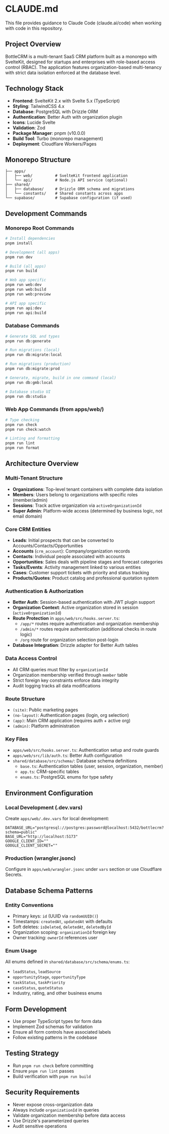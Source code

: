 # CLAUDE.md

This file provides guidance to Claude Code (claude.ai/code) when working with code in this repository.

## Project Overview

BottleCRM is a multi-tenant SaaS CRM platform built as a monorepo with SvelteKit, designed for startups and enterprises with role-based access control (RBAC). The application features organization-based multi-tenancy with strict data isolation enforced at the database level.

## Technology Stack

- **Frontend**: SvelteKit 2.x with Svelte 5.x (TypeScript)
- **Styling**: TailwindCSS 4.x
- **Database**: PostgreSQL with Drizzle ORM
- **Authentication**: Better Auth with organization plugin
- **Icons**: Lucide Svelte
- **Validation**: Zod
- **Package Manager**: pnpm (v10.0.0)
- **Build Tool**: Turbo (monorepo management)
- **Deployment**: Cloudflare Workers/Pages

## Monorepo Structure

```
├── apps/
│   ├── web/          # SvelteKit frontend application
│   └── api/          # Node.js API service (optional)
├── shared/
│   ├── database/     # Drizzle ORM schema and migrations
│   └── constants/    # Shared constants across apps
└── supabase/         # Supabase configuration (if used)
```

## Development Commands

### Monorepo Root Commands
```bash
# Install dependencies
pnpm install

# Development (all apps)
pnpm run dev

# Build (all apps)
pnpm run build

# Web app specific
pnpm run web:dev
pnpm run web:build
pnpm run web:preview

# API app specific
pnpm run api:dev
pnpm run api:build
```

### Database Commands
```bash
# Generate SQL and types
pnpm run db:generate

# Run migrations (local)
pnpm run db:migrate:local

# Run migrations (production)
pnpm run db:migrate:prod

# Generate, migrate, build in one command (local)
pnpm run db:gmb:local

# Database studio UI
pnpm run db:studio
```

### Web App Commands (from apps/web/)
```bash
# Type checking
pnpm run check
pnpm run check:watch

# Linting and formatting
pnpm run lint
pnpm run format
```

## Architecture Overview

### Multi-Tenant Structure
- **Organizations**: Top-level tenant containers with complete data isolation
- **Members**: Users belong to organizations with specific roles (member/admin)
- **Sessions**: Track active organization via `activeOrganizationId`
- **Super Admin**: Platform-wide access (determined by business logic, not email domain)

### Core CRM Entities
- **Leads**: Initial prospects that can be converted to Accounts/Contacts/Opportunities
- **Accounts** (`crm_account`): Company/organization records
- **Contacts**: Individual people associated with accounts
- **Opportunities**: Sales deals with pipeline stages and forecast categories
- **Tasks/Events**: Activity management linked to various entities
- **Cases**: Customer support tickets with priority and status tracking
- **Products/Quotes**: Product catalog and professional quotation system

### Authentication & Authorization
- **Better Auth**: Session-based authentication with JWT plugin support
- **Organization Context**: Active organization stored in session (`activeOrganizationId`)
- **Route Protection** in `apps/web/src/hooks.server.ts`:
  - `/app/*` routes require authentication and organization membership
  - `/admin/*` routes require authentication (additional checks in route logic)
  - `/org` route for organization selection post-login
- **Database Integration**: Drizzle adapter for Better Auth tables

### Data Access Control
- All CRM queries must filter by `organizationId`
- Organization membership verified through `member` table
- Strict foreign key constraints enforce data integrity
- Audit logging tracks all data modifications

### Route Structure
- `(site)`: Public marketing pages
- `(no-layout)`: Authentication pages (login, org selection)
- `(app)`: Main CRM application (requires auth + active org)
- `(admin)`: Platform administration

### Key Files
- `apps/web/src/hooks.server.ts`: Authentication setup and route guards
- `apps/web/src/lib/auth.ts`: Better Auth configuration
- `shared/database/src/schema/`: Database schema definitions
  - `base.ts`: Authentication tables (user, session, organization, member)
  - `app.ts`: CRM-specific tables
  - `enums.ts`: PostgreSQL enums for type safety

## Environment Configuration

### Local Development (.dev.vars)
Create `apps/web/.dev.vars` for local development:
```env
DATABASE_URL="postgresql://postgres:password@localhost:5432/bottlecrm?schema=public"
BASE_URL="http://localhost:5173"
GOOGLE_CLIENT_ID=""
GOOGLE_CLIENT_SECRET=""
```

### Production (wrangler.jsonc)
Configure in `apps/web/wrangler.jsonc` under `vars` section or use Cloudflare Secrets.

## Database Schema Patterns

### Entity Conventions
- Primary keys: `id` (UUID via `randomUUID()`)
- Timestamps: `createdAt`, `updatedAt` with defaults
- Soft deletes: `isDeleted`, `deletedAt`, `deletedById`
- Organization scoping: `organizationId` foreign key
- Owner tracking: `ownerId` references user

### Enum Usage
All enums defined in `shared/database/src/schema/enums.ts`:
- `leadStatus`, `leadSource`
- `opportunityStage`, `opportunityType`
- `taskStatus`, `taskPriority`
- `caseStatus`, `quoteStatus`
- Industry, rating, and other business enums

## Form Development
- Use proper TypeScript types for form data
- Implement Zod schemas for validation
- Ensure all form controls have associated labels
- Follow existing patterns in the codebase

## Testing Strategy
- Run `pnpm run check` before committing
- Ensure `pnpm run lint` passes
- Build verification with `pnpm run build`

## Security Requirements
- Never expose cross-organization data
- Always include `organizationId` in queries
- Validate organization membership before data access
- Use Drizzle's parameterized queries
- Audit sensitive operations